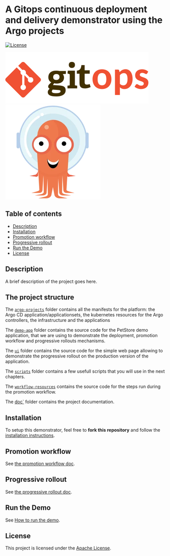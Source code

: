 # A Gitops continuous deployment and delivery demonstrator using the Argo projects

[![License](https://img.shields.io/badge/License-Apache_2.0-blue.svg)](LICENSE)

![image](./doc/assets/gitops-logo.png) ![image](./doc/assets/argo-icon-color.png)

## Table of contents

- [Description](#description)
- [Installation](#installation)
- [Promotion workflow](#promotion-workflow)
- [Progressive rollout](#progressive-rollout)
- [Run the Demo](#run-the-demo)
- [License](#license)

## Description

A brief description of the project goes here.

## The project structure

The [`argo-projects`](./argo-projects/) folder contains all the manifests for the platform: the Argo CD application/applicationsets, the kubernetes resources for the Argo controllers, the infrastructure and the applications

The [`demo-app`](./demo-app/) folder contains the source code for the PetStore demo application, that we are using to demonstrate the deployment, promotion workflow and progressive rollouts mechanisms.

The [`ui`](./ui/) folder contains the source code for the simple web page allowing to demonstrate the progressive rollout on the production version of the application.

The [`scripts`](./scripts/) folder contains a few usefull scripts that you will use in the next chapters.

The [`workflow-resources`](./workflow-resources/) contains the source code for the steps run during the promotion workflow.

The [doc`](./doc/) folder contains the project documentation.

## Installation

To setup this demonstrator, feel free to **fork this repository** and follow the [installation instructions](doc/PLATFORM_INSTALLATION.md).

## Promotion workflow

See [the promotion workflow doc](doc/PROMOTION_WORKFLOW.md).

## Progressive rollout

See [the progressive rollout doc](doc/PROGRESSIVE_ROLLOUT.md).

## Run the Demo

See [How to run the demo](doc/HOW_TO_RUN_THE_DEMO.md).

## License

This project is licensed under the [Apache License](LICENSE).
